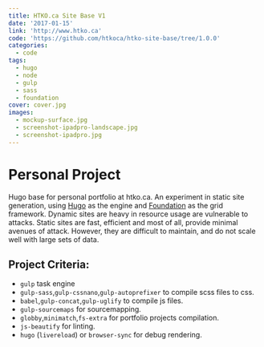 ```yaml
---
title: HTKO.ca Site Base V1
date: '2017-01-15'
link: 'http://www.htko.ca'
code: 'https://github.com/htkoca/htko-site-base/tree/1.0.0'
categories:
  - code
tags:
  - hugo
  - node
  - gulp
  - sass
  - foundation
cover: cover.jpg
images:
  - mockup-surface.jpg
  - screenshot-ipadpro-landscape.jpg
  - screenshot-ipadpro.jpg
---
```

# Personal Project
Hugo base for personal portfolio at htko.ca. An experiment in static site generation, using [Hugo](http://gohugo.io/) as the engine and [Foundation](http://foundation.zurb.com/) as the grid framework. Dynamic sites are heavy in resource usage are vulnerable to attacks. Static sites are fast, efficient and most of all, provide minimal avenues of attack. However, they are difficult to maintain, and do not scale well with large sets of data.

## Project Criteria:
* `gulp` task engine
* `gulp-sass`,`gulp-cssnano`,`gulp-autoprefixer` to compile scss files to css.
* `babel`,`gulp-concat`,`gulp-uglify` to compile js files.
* `gulp-sourcemaps` for sourcemapping.
* `globby`,`minimatch`,`fs-extra` for portfolio projects compilation.
* `js-beautify` for linting.
* `hugo` (`livereload`) or `browser-sync` for debug rendering.
